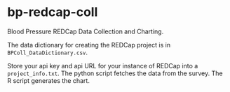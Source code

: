 bp-redcap-coll
==============

Blood Pressure REDCap Data Collection and Charting.

The data dictionary for creating the REDCap project is in `BPColl_DataDictionary.csv`.

Store your api key and api URL for your instance of REDCap into a `project_info.txt`. The python script fetches the data from the survey. The R script generates the chart.
